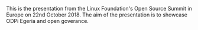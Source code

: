 <!-- SPDX-License-Identifier: CC-BY-4.0 -->
<!-- Copyright Contributors to the ODPi Data Governance project. -->

This is the presentation from the Linux Foundation's Open Source Summit in Europe on 22nd October 2018. The aim of the presentation
is to showcase ODPi Egeria and open goverance.  